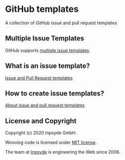 # GitHub templates
A collection of GitHub issue and pull request templates

## Multiple Issue Templates
GitHub supports [multiple issue templates](https://help.github.com/articles/about-issue-and-pull-request-templates/).

## What is an issue template?
[Issue and Pull Request templates](https://blog.github.com/2016-02-17-issue-and-pull-request-templates/)

## How to create issue templates?
[About issue and pull request templates](https://help.github.com/en/github/building-a-strong-community/about-issue-and-pull-request-templates)

## License and Copyright
Copyright (c) 2020 Inpsyde GmbH.

Wonolog code is licensed under [MIT license](./LICENSE).

The team at [Inpsyde](https://inpsyde.com) is engineering the Web since 2006.
